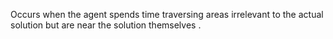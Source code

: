 Occurs when the agent spends time traversing areas irrelevant to the actual solution but are near the solution themselves . 